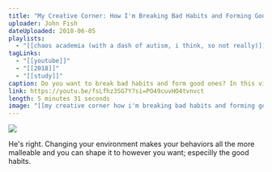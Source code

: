 ```yaml
---
title: "My Creative Corner: How I'm Breaking Bad Habits and Forming Good Ones"
uploader: John Fish
dateUploaded: 2018-06-05
playlists:
  - "[[chaos academia (with a dash of autism, i think, so not really)]]"
tagLinks:
  - "[[youtube]]"
  - "[[2018]]"
  - "[[study]]"
caption: Do you want to break bad habits and form good ones? In this video, I talk about how I rearranged my environment (and specifically created a Creative Corner) so that I could change my behavior a little easier. If you want to create new, good habits, try it out. If you want to get rid of old, bad habits, try it out. Changing your environment has the potential to change your behavior.
link: https://youtu.be/fsLfhz3SG7Y?si=PO49cuvHO4tvnvct
length: 5 minutes 31 seconds
image: "[[my creative corner how i'm breaking bad habits and forming good ones — john fish.jpg]]"
---
```

![](https://m.youtube.com/watch?v=fsLfhz3SG7Y)

He's right. Changing your environment makes your behaviors all the more malleable and you can shape it to however you want; especilly the good habits. 
